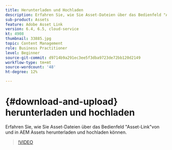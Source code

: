 ```yaml
---
title: Herunterladen und Hochladen
description: Erfahren Sie, wie Sie Asset-Dateien über das Bedienfeld "Asset-Link"von und in AEM Assets herunterladen und hochladen können.
sub-product: Assets
feature: Adobe Asset Link
version: 6.4, 6.5, cloud-service
kt: 4908
thumbnail: 33885.jpg
topic: Content Management
role: Business Practitioner
level: Beginner
source-git-commit: d9714b9a291ec3ee5f3dba9723de72bb120d2149
workflow-type: tm+mt
source-wordcount: '48'
ht-degree: 12%

---
```



# {#download-and-upload} herunterladen und hochladen

Erfahren Sie, wie Sie Asset-Dateien über das Bedienfeld &quot;Asset-Link&quot;von und in AEM Assets herunterladen und hochladen können.

>[!VIDEO](https://video.tv.adobe.com/v/33885/?quality=12)
